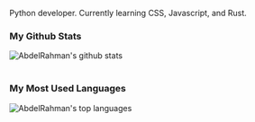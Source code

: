 Python developer. Currently learning CSS, Javascript, and Rust.

### My Github Stats
![AbdelRahman's github stats](https://github-readme-stats.vercel.app/api?username=AbdelRahmanRahal&show_icons=true&theme=dracula&title_color=79dafa&bg_color=45,282a36,1e2028&hide_rank=true)
<br><br>
### My Most Used Languages
![AbdelRahman's top languages](https://github-readme-stats.vercel.app/api/top-langs/?username=AbdelRahmanRahal&theme=dracula&title_color=79dafa&bg_color=45,282a36,1e2028&card_width=326)
